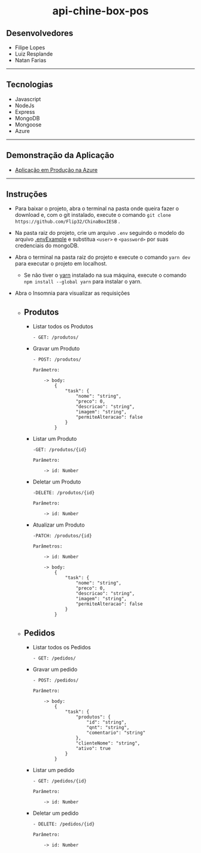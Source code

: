 <h1 align="center" >api-chine-box-pos</h1>

## Desenvolvedores
- Filipe Lopes
- Luiz Resplande
- Natan Farias

<hr>

## Tecnologias

- Javascript
- NodeJs
- Express
- MongoDB
- Mongoose
- Azure 

<hr>

## Demonstração da Aplicação

- <a href="https://chinaboxiesb.azurewebsites.net" >Aplicação em Produção na Azure</a>

<hr>

## Instruções

- Para baixar o projeto, abra o terminal na pasta onde queira fazer o download e, com o git instalado, execute o comando ``git clone https://github.com/Flip32/ChinaBoxIESB`` .

- Na pasta raiz do projeto, crie um arquivo ``.env`` seguindo o modelo do arquivo <a href="https://github.com/Flip32/ChinaBoxIESB/blob/master/.envExemple">.envExample</a> e substitua ``<user>`` e ``<password>`` por suas credenciais do mongoDB.

- Abra o terminal na pasta raiz do projeto e execute o comando ``yarn dev`` para executar o projeto em localhost.
    
    - Se não tiver o <a href="https://classic.yarnpkg.com/en/docs/install/#windows-stable" >yarn</a> instalado na sua máquina, execute o comando ``npm install --global yarn`` para instalar o yarn.

- Abra o Insomnia para visualizar as requisições

    - <h2>Produtos</h2> 
    
        - Listar todos os Produtos
            ```
            - GET: /produtos/
            ```

        - Gravar um Produto
            ```
            - POST: /produtos/

            Parâmetro:

                -> body:
                    {
                        "task": {
                            "nome": "string",
                            "preco": 0,
                            "descricao": "string",
                            "imagem": "string",
                            "permiteAlteracao": false
                        }
                    }

            ```

        - Listar um Produto
            ```
            -GET: /produtos/{id}

            Parâmetro:

                -> id: Number
            ```

        - Deletar um Produto
            ```
            -DELETE: /produtos/{id}

            Parâmetro:

                -> id: Number
            ```

        - Atualizar um Produto
            ```
            -PATCH: /produtos/{id}

            Parâmetros:

                -> id: Number

                -> body:
                    {
                        "task": {
                            "nome": "string",
                            "preco": 0,
                            "descricao": "string",
                            "imagem": "string",
                            "permiteAlteracao": false
                        }
                    }
            ```

    - <h2>Pedidos</h2> 

        - Listar todos os Pedidos
            ```
            - GET: /pedidos/
            ```

        - Gravar um pedido
            ```
            - POST: /pedidos/

            Parâmetro:

                -> body:
                    {
                        "task": {
                            "produtos": {
                                "id": "string",
                                "qnt": "string",
                                "comentario": "string"
                            },
                            "clienteNome": "string",
                            "ativo": true
                        }
                    }
            ```

        - Listar um pedido
            ```
            - GET: /pedidos/{id}

            Parâmetro:

                -> id: Number
            ```

        - Deletar um pedido
            ```
            - DELETE: /pedidos/{id}

            Parâmetro:

                -> id: Number
            ```